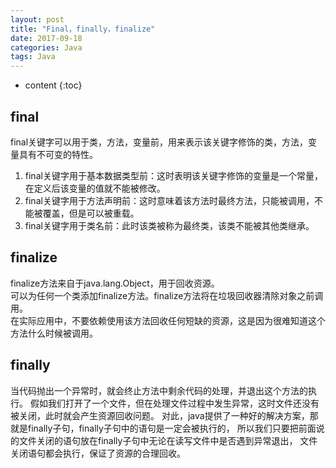 ```yaml
---
layout: post
title: "Final，finally，finalize"
date: 2017-09-18
categories: Java
tags: Java
---
```

* content
{:toc}

## final
final关键字可以用于类，方法，变量前，用来表示该关键字修饰的类，方法，变量具有不可变的特性。  
  1. final关键字用于基本数据类型前：这时表明该关键字修饰的变量是一个常量，在定义后该变量的值就不能被修改。
  1. final关键字用于方法声明前：这时意味着该方法时最终方法，只能被调用，不能被覆盖，但是可以被重载。
  1. final关键字用于类名前：此时该类被称为最终类，该类不能被其他类继承。

## finalize
finalize方法来自于java.lang.Object，用于回收资源。  
可以为任何一个类添加finalize方法。finalize方法将在垃圾回收器清除对象之前调用。  
在实际应用中，不要依赖使用该方法回收任何短缺的资源，这是因为很难知道这个方法什么时候被调用。   

## finally  
当代码抛出一个异常时，就会终止方法中剩余代码的处理，并退出这个方法的执行。
假如我们打开了一个文件，但在处理文件过程中发生异常，这时文件还没有被关闭，此时就会产生资源回收问题。
对此，java提供了一种好的解决方案，那就是finally子句，finally子句中的语句是一定会被执行的，
所以我们只要把前面说的文件关闭的语句放在finally子句中无论在读写文件中是否遇到异常退出，
文件关闭语句都会执行，保证了资源的合理回收。
